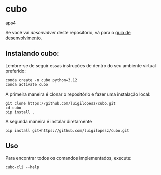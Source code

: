# cubo

aps4

Se você vai *desenvolver* deste repositório, vá para o [guia de desenvolvimento](README_DEV.md).

## Instalando cubo:

Lembre-se de seguir essas instruções de dentro do seu ambiente virtual preferido:

    conda create -n cubo python=3.12
    conda activate cubo

A primeira maneira é clonar o repositório e fazer uma instalação local:

    git clone https://github.com/luigilopesz/cubo.git
    cd cubo
    pip install .

A segunda maneira é instalar diretamente

    pip install git+https://github.com/luigilopesz/cubo.git


## Uso

Para encontrar todos os comandos implementados, execute:

    cubo-cli --help

